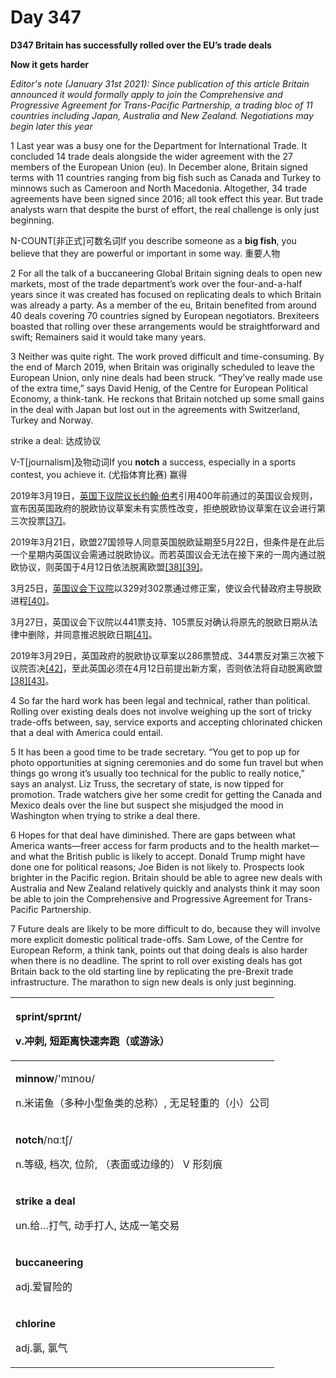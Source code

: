 # Day 347

**D347 Britain has successfully rolled over the EU’s trade deals**

**Now it gets harder**

_Editor's note \(January 31st 2021\): Since publication of this article Britain announced it would formally apply to join the Comprehensive and Progressive Agreement for Trans-Pacific Partnership, a trading bloc of 11 countries including Japan, Australia and New Zealand. Negotiations may begin later this year_

1 Last year was a busy one for the Department for International Trade. It concluded 14 trade deals alongside the wider agreement with the 27 members of the European Union \(eu\). In December alone, Britain signed terms with 11 countries ranging from big fish such as Canada and Turkey to minnows such as Cameroon and North Macedonia. Altogether, 34 trade agreements have been signed since 2016; all took effect this year. But trade analysts warn that despite the burst of effort, the real challenge is only just beginning.

N-COUNT\[非正式\]可数名词If you describe someone as a **big fish**, you believe that they are powerful or important in some way. 重要人物

2 For all the talk of a buccaneering Global Britain signing deals to open new markets, most of the trade department’s work over the four-and-a-half years since it was created has focused on replicating deals to which Britain was already a party. As a member of the eu, Britain benefited from around 40 deals covering 70 countries signed by European negotiators. Brexiteers boasted that rolling over these arrangements would be straightforward and swift; Remainers said it would take many years.

3 Neither was quite right. The work proved difficult and time-consuming. By the end of March 2019, when Britain was originally scheduled to leave the European Union, only nine deals had been struck. “They’ve really made use of the extra time,” says David Henig, of the Centre for European Political Economy, a think-tank. He reckons that Britain notched up some small gains in the deal with Japan but lost out in the agreements with Switzerland, Turkey and Norway.

strike a deal: 达成协议

V-T\[journalism\]及物动词If you **notch** a success, especially in a sports contest, you achieve it. \(尤指体育比赛\) 赢得

2019年3月19日，[英国下议院议长](https://zh.wikipedia.org/wiki/%E8%8B%B1%E5%9C%8B%E4%B8%8B%E8%AD%B0%E9%99%A2%E8%AD%B0%E9%95%B7)[约翰·伯考](https://zh.wikipedia.org/wiki/%E7%BA%A6%E7%BF%B0%C2%B7%E4%BC%AF%E8%80%83_%28%E8%8B%B1%E5%9B%BD%29)引用400年前通过的英国议会规则，宣布因英国政府的脱欧协议草案未有实质性改变，拒绝脱欧协议草案在议会进行第三次投票[\[37\]](https://zh.wikipedia.org/wiki/%E8%8B%B1%E5%9C%8B%E8%84%AB%E6%AD%90#cite_note-37)。

2019年3月21日，欧盟27国领导人同意英国脱欧延期至5月22日，但条件是在此后一个星期内英国议会需通过脱欧协议。而若英国议会无法在接下来的一周内通过脱欧协议，则英国于4月12日依法脱离欧盟[\[38\]](https://zh.wikipedia.org/wiki/%E8%8B%B1%E5%9C%8B%E8%84%AB%E6%AD%90#cite_note-extend-38)[\[39\]](https://zh.wikipedia.org/wiki/%E8%8B%B1%E5%9C%8B%E8%84%AB%E6%AD%90#cite_note-39)。

3月25日，[英国议会下议院](https://zh.wikipedia.org/wiki/%E8%8B%B1%E5%9C%8B%E5%9C%8B%E6%9C%83%E4%B8%8B%E8%AD%B0%E9%99%A2)以329对302票通过修正案，使议会代替政府主导脱欧进程[\[40\]](https://zh.wikipedia.org/wiki/%E8%8B%B1%E5%9C%8B%E8%84%AB%E6%AD%90#cite_note-40)。

3月27日，英国议会下议院以441票支持、105票反对确认将原先的脱欧日期从法律中删除，并同意推迟脱欧日期[\[41\]](https://zh.wikipedia.org/wiki/%E8%8B%B1%E5%9C%8B%E8%84%AB%E6%AD%90#cite_note-41)。

2019年3月29日，英国政府的脱欧协议草案以286票赞成、344票反对第三次被下议院否决[\[42\]](https://zh.wikipedia.org/wiki/%E8%8B%B1%E5%9C%8B%E8%84%AB%E6%AD%90#cite_note-marchreject-42)，至此英国必须在4月12日前提出新方案，否则依法将自动脱离欧盟[\[38\]](https://zh.wikipedia.org/wiki/%E8%8B%B1%E5%9C%8B%E8%84%AB%E6%AD%90#cite_note-extend-38)[\[43\]](https://zh.wikipedia.org/wiki/%E8%8B%B1%E5%9C%8B%E8%84%AB%E6%AD%90#cite_note-43)。

4 So far the hard work has been legal and technical, rather than political. Rolling over existing deals does not involve weighing up the sort of tricky trade-offs between, say, service exports and accepting chlorinated chicken that a deal with America could entail.

5 It has been a good time to be trade secretary. “You get to pop up for photo opportunities at signing ceremonies and do some fun travel but when things go wrong it’s usually too technical for the public to really notice,” says an analyst. Liz Truss, the secretary of state, is now tipped for promotion. Trade watchers give her some credit for getting the Canada and Mexico deals over the line but suspect she misjudged the mood in Washington when trying to strike a deal there.

6 Hopes for that deal have diminished. There are gaps between what America wants—freer access for farm products and to the health market—and what the British public is likely to accept. Donald Trump might have done one for political reasons; Joe Biden is not likely to. Prospects look brighter in the Pacific region. Britain should be able to agree new deals with Australia and New Zealand relatively quickly and analysts think it may soon be able to join the Comprehensive and Progressive Agreement for Trans-Pacific Partnership.

7 Future deals are likely to be more difficult to do, because they will involve more explicit domestic political trade-offs. Sam Lowe, of the Centre for European Reform, a think tank, points out that doing deals is also harder when there is no deadline. The sprint to roll over existing deals has got Britain back to the old starting line by replicating the pre-Brexit trade infrastructure. The marathon to sign new deals is only just beginning.

<table>
  <thead>
    <tr>
      <th style="text-align:left">
        <p><b>sprint</b>/spr&#x26A;nt/</p>
        <p>v.&#x51B2;&#x523A;, &#x77ED;&#x8DDD;&#x79BB;&#x5FEB;&#x901F;&#x5954;&#x8DD1;&#xFF08;&#x6216;&#x6E38;&#x6CF3;&#xFF09;</p>
      </th>
    </tr>
  </thead>
  <tbody>
    <tr>
      <td style="text-align:left">
        <p><b>minnow</b>/&apos;m&#x26A;no&#x28A;/</p>
        <p>n.&#x7C73;&#x8BFA;&#x9C7C;&#xFF08;&#x591A;&#x79CD;&#x5C0F;&#x578B;&#x9C7C;&#x7C7B;&#x7684;&#x603B;&#x79F0;&#xFF09;,
          &#x65E0;&#x8DB3;&#x8F7B;&#x91CD;&#x7684;&#xFF08;&#x5C0F;&#xFF09;&#x516C;&#x53F8;</p>
      </td>
    </tr>
    <tr>
      <td style="text-align:left">
        <p><b>notch</b>/n&#x251;&#x2D0;t&#x283;/</p>
        <p>n.&#x7B49;&#x7EA7;, &#x6863;&#x6B21;, &#x4F4D;&#x9636;, &#xFF08;&#x8868;&#x9762;&#x6216;&#x8FB9;&#x7F18;&#x7684;&#xFF09;
          V &#x5F62;&#x523B;&#x75D5;</p>
      </td>
    </tr>
    <tr>
      <td style="text-align:left">
        <p><b>strike a deal</b>
        </p>
        <p>un.&#x7ED9;&#x2026;&#x6253;&#x6C14;, &#x52A8;&#x624B;&#x6253;&#x4EBA;,
          &#x8FBE;&#x6210;&#x4E00;&#x7B14;&#x4EA4;&#x6613;</p>
      </td>
    </tr>
    <tr>
      <td style="text-align:left">
        <p><b>buccaneering</b>
        </p>
        <p>adj.&#x7231;&#x5192;&#x9669;&#x7684;</p>
      </td>
    </tr>
    <tr>
      <td style="text-align:left">
        <p><b>chlorine</b>
        </p>
        <p>adj.&#x6C2F;, &#x6C2F;&#x6C14;</p>
      </td>
    </tr>
  </tbody>
</table>

